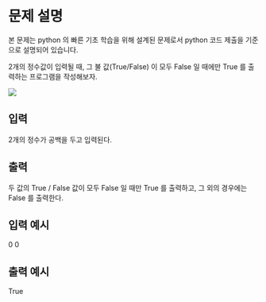# 문제 설명

본 문제는 python 의 빠른 기초 학습을 위해 설계된 문제로서 python 코드 제출을 기준으로 설명되어 있습니다.

2개의 정수값이 입력될 때,
그 불 값(True/False) 이 모두 False 일 때에만 True 를 출력하는 프로그램을 작성해보자.

<img src="https://codeup.kr/upload/pimg6223_1.png">

## 입력

2개의 정수가 공백을 두고 입력된다.

## 출력

두 값의 True / False 값이 모두 False 일 때만 True 를 출력하고, 그 외의 경우에는 False 를 출력한다.

## 입력 예시

0 0

## 출력 예시

True
